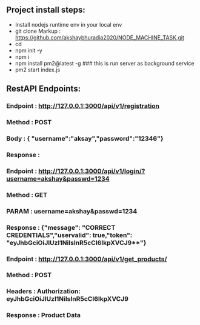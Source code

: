 ## Project install steps: ##
* Install nodejs runtime env in your local env
* git clone Markup : https://github.com/akshaybhuradia2020/NODE_MACHINE_TASK.git
* cd <proj dir>
* npm init -y
* npm i
* npm install pm2@latest -g ### this is run server as background service
* pm2 start index.js


## RestAPI Endpoints: ##

### Endpoint : http://127.0.0.1:3000/api/v1/registration ###
### Method : POST ###
### Body : { "username":"aksay","password":"12346"} ###
### Response : ###

### Endpoint : http://127.0.0.1:3000/api/v1/login/?username=akshay&passwd=1234 ###
### Method : GET ###
### PARAM : username=akshay&passwd=1234 ###
### Response : {"message": "CORRECT CREDENTIALS","uservalid": true,"token": "eyJhbGciOiJIUzI1NiIsInR5cCI6IkpXVCJ9**"}

### Endpoint : http://127.0.0.1:3000/api/v1/get_products/ ###
### Method : POST ###
### Headers : Authorization: eyJhbGciOiJIUzI1NiIsInR5cCI6IkpXVCJ9
### Response : Product Data